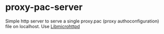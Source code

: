 # proxy-pac-server
Simple http server to serve a single proxy.pac (proxy authoconfiguration) file on localhost.
Use [Libmicrohttpd](https://www.gnu.org/software/libmicrohttpd/)
